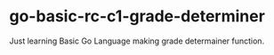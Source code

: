 # go-basic-rc-c1-grade-determiner

Just learning Basic Go Language making grade determainer function.
